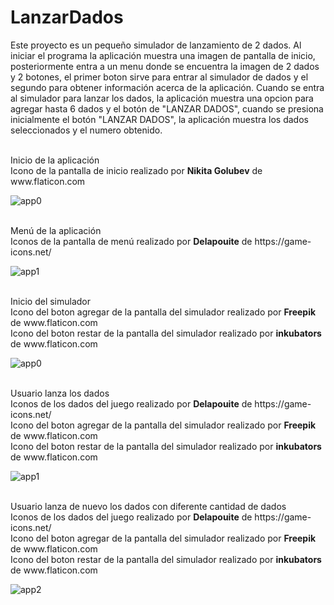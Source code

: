 # LanzarDados

Este proyecto es un pequeño simulador de lanzamiento de 2 dados.
Al iniciar el programa la aplicación muestra una imagen de pantalla de inicio, posteriormente entra a un menu donde se encuentra la imagen de 2 dados y 2 botones, el primer boton sirve para entrar al simulador de dados y el segundo para obtener información acerca de la aplicación. Cuando se entra al simulador para lanzar los dados, la aplicación muestra una opcion para agregar hasta 6 dados y el botón de "LANZAR DADOS", cuando se presiona inicialmente el botón "LANZAR DADOS", la aplicación muestra los dados seleccionados y el numero obtenido.

<p>
  <br>Inicio de la aplicación
  <br>Icono de la pantalla de inicio realizado por <b>Nikita Golubev</b> de www.flaticon.com
</p>

![app0](https://github.com/darkcrow-dev/LanzarDados/assets/108247794/5f20ebb8-bb50-469e-871f-267d1eaa0204)

<p>
  <br>Menú de la aplicación
  <br>Iconos de la pantalla de menú realizado por <b>Delapouite</b> de https://game-icons.net/
</p>

![app1](https://github.com/darkcrow-dev/LanzarDados/assets/108247794/cb58ee58-7331-4636-96db-b82d487b0222)

<p>
  <br>Inicio del simulador
  <br>Icono del boton agregar de la pantalla del simulador realizado por <b>Freepik</b> de www.flaticon.com
  <br>Icono del boton restar de la pantalla del simulador realizado por <b>inkubators</b> de www.flaticon.com
</p>

![app0](https://github.com/darkcrow-dev/LanzarDados/assets/108247794/a641e1b1-fa6c-41bb-9592-c4df4c69d544)

<p>
  <br>Usuario lanza los dados 
  <br>Iconos de los dados del juego realizado por <b>Delapouite</b> de https://game-icons.net/
  <br>Icono del boton agregar de la pantalla del simulador realizado por <b>Freepik</b> de www.flaticon.com
  <br>Icono del boton restar de la pantalla del simulador realizado por <b>inkubators</b> de www.flaticon.com
</p>

![app1](https://github.com/darkcrow-dev/LanzarDados/assets/108247794/293c1e23-404d-4ff4-a883-1ac3cf5497db)

<p>
  <br>Usuario lanza de nuevo los dados con diferente cantidad de dados
  <br>Iconos de los dados del juego realizado por <b>Delapouite</b> de https://game-icons.net/
  <br>Icono del boton agregar de la pantalla del simulador realizado por <b>Freepik</b> de www.flaticon.com
  <br>Icono del boton restar de la pantalla del simulador realizado por <b>inkubators</b> de www.flaticon.com
</p>

![app2](https://github.com/darkcrow-dev/LanzarDados/assets/108247794/26992a95-c85b-4525-af70-16479e8a174f)
